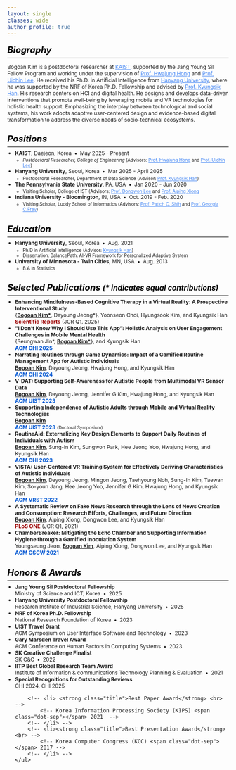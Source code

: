 ```yaml
---
layout: single
classes: wide
author_profile: true
---
```


<style>
  /* 전체 기본 텍스트 설정 */
  .page-content {
    font-size: 12px;
    line-height: 1.5;
  }

  /* Biography 위 여백 제거 */
  .page-content > .section:first-of-type {
    margin-top: 0 !important;
    padding-top: 0 !important;
  }

  /* 섹션 간 여백 최소화 */
  .section {
    scroll-margin-top: 10px;
    padding-top: 4px;
    padding-bottom: 4px;
    margin-top: 0.3em;      /* 섹션 간 간격 더 줄임 */
    margin-bottom: 0.3em;
}


  /* 섹션 제목 스타일 */
  .section-title {
    font-size: 1.25rem;
    font-weight: 700;  /* 적당한 bold 느낌 (기존보다 덜 두꺼움) */
    margin-bottom: 0.25em;
    margin-top: 0em;   /* 위쪽 여백 방지 */
    color: #000;       /* 확실히 검정색으로 강조 */
}


  /* 섹션 제목 아래 구분선: 연한 회색 + 얇음 */
  hr.sep {
    border: none;
    border-top: 1px solid #ccc;
    margin: 0.3em 0 0.4em 0;
  }

  /* 본문 글자 크기 */
  .section p,
  .section li,
  .section td,
  .section .inner-li,
  .section .paper_content {
    font-size: 0.85em;
  }

  /* 리스트 들여쓰기 */
  .my_list {
    list-style-type: disc;
    padding-left: 1.25em;
    margin-top: 0.25em;
  }

  .my_list .inner-ul {
    list-style-type: circle;
    padding-left: 1.5em;
    margin-top: 0.2em;
  }

  .inner-li {
    font-style: normal;
  }

  .dot-sep::before {
    content: " • ";
    padding: 0 0.25em;
  }

  /* 논문 정보 테이블 */
  table.my_list {
    width: 100%;
    font-size: 0.95em;
    border-collapse: collapse;
  }

  table.my_list tr {
    border: none !important;
  }

  table.my_list td {
    vertical-align: top;
    padding-bottom: 0.75em;
    border-bottom: none !important;
  }

  /* [C13] 같은 문헌 코드 스타일 */
  .paper_head {
    vertical-align: top;
    padding-right: 0.2em;
    font-weight: bold;
    white-space: nowrap;
    width: 3.5%;
    text-align: right;
  }

  .paper_content {
    padding-top: 0.6em;
    padding-bottom: 0.4em;
    border-bottom: none;
  }

  /* 좌측 이름 텍스트 크기 축소 + 검정 */
  .author__name {
    font-size: 1.0rem !important;
    font-weight: 700 !important;
    color: #000 !important;
  }

  /* 좌측 이미지: 라운드 사각형 */
  .author__avatar img {
    border-radius: 12px !important;
    object-fit: cover;
  }

  @media only screen and (max-width: 768px) {
  .author__avatar {
    margin-bottom: 0.15rem !important; /* 이미지 아래 간격 더 줄임 */
  }

  .author__content {
    margin-top: 0 !important; /* 이름과 직함 부분과 그 아래 텍스트 간격 제거 */
  }

  .author__name {
    font-size: 0.95rem !important; /* 이름 글씨 약간 작게 */
    margin-bottom: 0.1rem !important; /* 이름과 직책 사이 간격 축소 */
  }

  .author__bio {
    font-size: 0.85rem !important;  /* 직책 크기도 조금 줄임 */
    margin-bottom: 0.2rem !important; /* 직책과 내용 사이 간격도 축소 */
  }
}

@media only screen and (max-width: 768px) {
  #bio {
    margin-top: 0.5rem !important;  /* 여백 줄이기 */
    padding-top: 0.3rem !important;
  }

  .section {
    margin-top: 0.75rem !important;  /* 전체 섹션 간 여백도 축소 */
    margin-bottom: 0.75rem !important;
  }
}

  .venue.conf strong {
    color: #0056d2; /* 붉은색: 학회 */
}

  .venue.journal strong {
    color: #9b0000; /* 고동색: 저널 */
}

a {
  color: #4285f4;
}

</style>

<div id="bio" class="section">
	<h5 class="section-title">Biography</h5>
	<hr class="sep">
	<p> Bogoan Kim is a postdoctoral researcher at <a href="https://www.kaist.ac.kr/web/eng">KAIST</a>, supported by the Jang Young Sil Fellow Program and working under the supervision of <a href="https://dxd-lab.github.io/">Prof. Hwajung Hong</a> and <a href="https://scholar.google.co.kr/citations?user=Sc2pBzYAAAAJ&hl=en">Prof. Uichin Lee</a>. He received his Ph.D. in Artificial Intelligence from <a href="https://www.hanyang.ac.kr">Hanyang University</a>, where he was supported by the NRF of Korea Ph.D. Fellowship and advised by <a href="http://hcc.hanyang.ac.kr/">Prof. Kyungsik Han</a>. His research centers on HCI and digital health. He designs and develops data-driven interventions that promote well-being by leveraging mobile and VR technologies for holistic health support. Emphasizing the interplay between technological and social systems, his work adopts adaptive user-centered design and evidence-based digital transformation to address the diverse needs of socio-technical ecosystems.
	</p>
</div>


<div id="exp" class="section">
	<h5 class="section-title">Positions</h5>
	<hr class="sep">
	<ul class="my_list">
		<li><strong class="title">KAIST</strong>, Daejeon, Korea  <span class="dot-sep"></span> May 2025 - Present
			<ul class="inner-ul">
				<li class="inner-li"> <i>Postdoctoral Researcher, College of Engineering</i> 
					(Advisors: <a href="https://dxd-lab.github.io/">Prof. Hwajung Hong</a> and <a href="https://scholar.google.co.kr/citations?user=Sc2pBzYAAAAJ&hl=en">Prof. Uichin Lee</a>) </li>
			</ul>
		</li>
		<li><strong class="title">Hanyang University</strong>, Seoul, Korea  <span class="dot-sep"></span> Mar 2025 - April 2025 
			<ul class="inner-ul">
				<li class="inner-li"> Postdoctoral Researcher, Department of Data Science 
					(Advisor: <a href="http://hcc.hanyang.ac.kr/">Prof. Kyungsik Han</a>) </li>
			</ul>
		</li>
		<li><strong class="title">The Pennsylvania State University</strong>, PA, USA <span class="dot-sep"></span> Jan 2020 - Jun 2020
			<ul class="inner-ul">
				<li class="inner-li"> Visiting Scholar, College of IST 
					(Advisors: <a href="https://pike.psu.edu/dongwon/">Prof. Dongwon Lee</a> and <a href="https://faculty.ist.psu.edu/axx29/">Prof. Aiping Xiong</a></li>
			</ul>
		</li>
		<li><strong class="title">Indiana University - Bloomington</strong>, IN, USA <span class="dot-sep"></span> Oct. 2019 - Feb. 2020 
			<ul class="inner-ul">
				<li class="inner-li"> Visiting Scholar, Luddy School of Informatics
					(Advisors: <a href="https://patshih.luddy.indiana.edu/">Prof. Patich C. Shih</a> and <a href="https://publichealth.indiana.edu/research/faculty-directory/profile.html?user=gfrey">Prof. Georgia C.Frey</a>) </li>
			</ul>
		</li>
	</ul>
</div>

<div id="edu" class="section">
	<h5 class="section-title">Education</h5>
	<hr class="sep">
	<ul class="my_list">
		<li><strong class="title">Hanyang University</strong>, Seoul, Korea <span class="dot-sep"></span> Aug. 2021
			<ul class="inner-ul">
				<li class="inner-li"> Ph.D in Artificial Intelligence
					(Advisor: <a href="http://hcc.hanyang.ac.kr/">Kyungsik Han</a>)  </li>
				<li class="inner-li"> Dissertation: BalancePath: AI-VR Framework for Personalized Adaptive System </li>
			</ul>
		</li>
		<li><strong class="title"> University of Minnesota - Twin Cities</strong>, MN, USA <span class="dot-sep"></span> Aug. 2013 <br>
			<ul class="inner-ul">
				<li class="inner-li"> B.A in Statistics </li>
			</ul>
		</li>
	</ul>
</div>


<div id="pub" class="section">
	<h5 class="section-title">Selected Publications <small>(* indicates equal contributions)</small></h5>
	<hr class="sep">
	<ul class="my_list">
    <li>
      <strong class="title">Enhancing Mindfulness-Based Cognitive Therapy in a Virtual Reality: A Prospective Interventional Study</strong><br>
      {<strong><u>Bogoan Kim*</u></strong>, Dayoung Jeong*}, Yoonseon Choi, Hyungsook Kim, and Kyungsik Han<br>
      <span class="venue journal"><strong>Scientific Reports</strong> (JCR Q1, 2025)</span>
    </li>
    <li>
      <strong class="title">"I Don’t Know Why I Should Use This App”: Holistic Analysis on User Engagement Challenges in Mobile Mental Health</strong><br>
      {Seungwan Jin*, <strong><u>Bogoan Kim*</u></strong>}, and Kyungsik Han<br>
      <span class="venue conf"><strong>ACM CHI 2025</strong></span>
    </li>
    <li>
      <strong class="title">Narrating Routines through Game Dynamics: Impact of a Gamified Routine Management App for Autistic Individuals</strong><br>
      <strong><u>Bogoan Kim</u></strong>, Dayoung Jeong, Hwajung Hong, and Kyungsik Han<br>
      <span class="venue conf"><strong>ACM CHI 2024</strong></span>
    </li>
    <li>
      <strong class="title">V-DAT: Supporting Self-Awareness for Autistic People from Multimodal VR Sensor Data</strong><br>
      <strong><u>Bogoan Kim</u></strong>, Dayoung Jeong, Jennifer G Kim, Hwajung Hong, and Kyungsik Han<br>
      <span class="venue conf"><strong>ACM UIST 2023</strong></span>
    </li>
    <li>
      <strong class="title">Supporting Independence of Autistic Adults through Mobile and Virtual Reality Technologies</strong><br>
      <strong><u>Bogoan Kim</u></strong><br>
      <span class="venue conf"><strong>ACM UIST 2023</strong> <small>(Doctoral Symposium)</small></span>
    </li>
    <li>
      <strong class="title">RoutineAid: Externalizing Key Design Elements to Support Daily Routines of Individuals with Autism</strong><br>
      <strong><u>Bogoan Kim</u></strong>, Sung-In Kim, Sungwon Park, Hee Jeong Yoo, Hwajung Hong, and Kyungsik Han<br>
      <span class="venue conf"><strong>ACM CHI 2023</strong></span>
    </li>
    <li>
      <strong class="title">VISTA: User-Centered VR Training System for Effectively Deriving Characteristics of Autistic Individuals</strong><br>
      <strong><u>Bogoan Kim</u></strong>, Dayoung Jeong, Mingon Jeong, Taehyoung Noh, Sung-In Kim, Taewan Kim, So-youn Jang, Hee Jeong Yoo, Jennifer G Kim, Hwajung Hong, and Kyungsik Han<br>
      <span class="venue conf"><strong>ACM VRST 2022</strong></span>
    </li>
    <li>
      <strong class="title">A Systematic Review on Fake News Research through the Lens of News Creation and Consumption: Research Efforts, Challenges, and Future Direction</strong><br>
      <strong><u>Bogoan Kim</u></strong>, Aiping Xiong, Dongwon Lee, and Kyungsik Han<br>
      <span class="venue journal"><strong>PLoS ONE</strong> (JCR Q1, 2021)</span>
    </li>
    <li>
      <strong class="title">ChamberBreaker: Mitigating the Echo Chamber and Supporting Information Hygiene through a Gamified Inoculation System</strong><br>
      Youngseung Jeon, <strong><u>Bogoan Kim</u></strong>, Aiping Xiong, Dongwon Lee, and Kyungsik Han<br>
      <span class="venue conf"><strong>ACM CSCW 2021</strong></span>
    </li>
  </ul>
</div>
<!--
<table class="my_list">
		<tr>
			<td class="paper_head"> <strong>[P13]</strong></td>
			<td class="paper_content">
			<strong class='title'>"I Don’t Know Why I Should Use This App”: Holistic Analysis on User Engagement Challenges in Mobile Mental Health</strong>
			<br> 
			{Seungwan Jin*, <strong><u>Bogoan Kim*</u></strong>}, and Kyungsik Han <br> 
			<span class="venue conf"><strong>ACM CHI 2025</strong></span>
			</td>
		</tr>
		<tr>
			<td class="paper_head"> <strong>[P12]</strong></td>
			<td class="paper_content">
			<strong class='title'>Narrating Routines through Game Dynamics: Impact of a Gamified Routine Management App for Autistic Individuals</strong> <br> 
			<strong><u>Bogoan Kim</u></strong>, Dayoung Jeong, Hwajung Hong and Kyungsik Han <br> 
			<span class="venue conf"><strong>ACM CHI 2024</strong></span>
			</td>
		</tr>
		<tr>
			<td class="paper_head"> <strong>[P11]</strong></td>
			<td class="paper_content">
			<strong class='title'>Promoting Self-Efficacy of Individuals With Autism in Practicing Social Skills in the Workplace Using Virtual Reality and Physiological Sensors: Mixed Methods Study</strong> <br> 
			Sung-In Kim, So-youn Jang, Taewan Kim, <strong><u>Bogoan Kim</u></strong>, Dayoung Jeong, Taehyung Noh, Mingon Jeong, Kaely Hall, Meelim Kim, Hee Jeong Yoo, Kyungsik Han, Hwajung Hong and Jennifer G Kim <br> 
			<span class="venue journal"> <strong>JMIR Formative Research</strong> (SCIE, 2024)</span> 
			</td>
		</tr>
		<tr class="paper" style="border-bottom: 0px;">
			<td class="paper_head"> <strong>[P10]</strong></td>
			<td class="paper_content">
				<strong class='title'>V-DAT: Supporting Self-Awareness for Autistic People from Multimodal VR Sensor Data</strong> <br> 
				<strong><u>Bogoan Kim</u></strong>, Dayoung Jeong, Jennifer G Kim, Hwajung Hong, and Kyungsik Han <br> 
				<span class="venue conf"><strong>ACM UIST 2023</strong></span>
			</td>
		</tr>
		<tr>
			<td class="paper_head"> <strong>[P9]</strong></td>
			<td class="paper_content">
			<strong class='title'>RoutineAid: Externalizing Key Design Elements to Support Daily Routines of Individuals with Autis</strong> <br> 
			<strong><u>Bogoan Kim</u></strong>, Sung-In Kim, Sungwon Park, Hee Jeong Yoo, Hwajung Hong, and Kyungsik Han <br> 
			<span class="venue conf"><strong>ACM CHI 2023</strong></span>
			</td>
		</tr>
		<tr>
			<td class="paper_head"> <strong>[P8]</strong></td>
			<td class="paper_content">
			<strong class='title'>VISTA: User-Centered VR Training System for Effectively Deriving Characteristics of Autistic Individuals</strong> <br>  
			<strong><u>Bogoan Kim</u></strong>, Dayoung Jeong, Mingon Jeong, Taehyoung Noh, Sung-In Kim, Taewan Kim, So-youn Jang, Hee Jeong Yoo, Jennifer G Kim, Hwajung Hong, and Kyungsik Han <br>
			<span class="venue conf"><strong>ACM VRST 2022</strong></span>
			</td>
		</tr>
		<tr>
			<td class="paper_head"> <strong>[P7]</strong></td>
			<td class="paper_content">
			<strong class='title'>A Systematic Review on Fake News Research through the Lens of News Creation and Consumption: Research Efforts, Challenges, and Future Direction</strong> <br> 
			<strong><u>Bogoan Kim</u></strong>, Aiping Xiong, Dongwon Lee, and Kyungsik Han <br> 
			<span class="venue journal"> <strong>PLoS ONE</strong> (SCIE, 2021)</span>
			</td>
		</tr>
		<tr>
			<td class="paper_head"> <strong>[P6]</strong></td>
			<td class="paper_content">
			<strong class='title'>ChamberBreaker: Mitigating the Echo Chamber Effect and Supporting Information Hygiene through a Gamified Inoculation 				System</strong> <br> 
			Youngseung Jeon, <strong><u>Bogoan Kim</u></strong>, Aiping Xiong, Dongwon Lee, and Kyungsik Han <br> 
			<span class="venue conf"><strong>ACM CSCW 2021</strong></span>
			</td>
		</tr>
		<tr>
			<td class="paper_head"> <strong>[P5]</strong></td>
			<td class="paper_content">
			<strong class='title'>Usability Assessment of a Mobile Health Intervention for Increasing Physical Activity in Autistic Adults</strong> <br> 
			Daehyoung Lee, Georgia C Frey, Aehong Min, <strong><u>Bogoan Kim</u></strong>, Donneta J Cothran, Scott Bellini, Kyungsik Han, and Patrich C 				Shih<br> 
			<span class="venue journal"> <strong>Health Informatics Journal</strong> (SCIE, 2020)</span>
			</td>
		</tr>
		<tr>
			<td class="paper_head"> <strong>[P4]</strong></td>
			<td class="paper_content">
			<strong class='title'>PuzzleWalk: A Theory-Driven Iterative Design Inquiry of a Mobile Game for Promoting Physical Activity in Autistic 				Adults</strong> <br> 
			<strong><u>Bogoan Kim</u></strong>, Daehyoung Lee, Aehong Min, Seungwon Paik, Georgia C Frey, Scott Bellini, Kyungsik Han and Patrick C Shih <br> 
			<span class="venue journal"> <strong>PLoS ONE</strong> (SCIE, 2020)</span>
			</td>
		</tr>
		<tr>
			<td class="paper_head"> <strong>[P3]</strong></td>
			<td class="paper_content">
			<strong class='title'>No More One Liners: Bringing Context into Emoji Recommendation </strong> <br> 
			Joongyum Kim, Taesik Gong, <strong><u>Bogoan Kim</u></strong>, Jaeyeon Park, Woojeong Kim, Evey Huang, Kyungsik Han, Juho Kim, Jeonggil Ko, 
			and Sung-Ju Lee <br> 
			<span class="venue journal"> <strong>ACM Transactions on Social Computing</strong> (2020)</span>
			</td>
		</tr>
		<tr>
			<td class="paper_head"> <strong>[P2]</strong></td>
			<td class="paper_content">
			<strong class='title'>TM: The Effectiveness of Self-Regulation on Time Management through a Smartphone Application</strong> <br> 
			<strong><u>Bogoan Kim</u></strong>, Seok-Won Lee, Hwajung Hong, and Kyungsik Han <br> 
			<span class="venue journal"> <strong>IEEE Access</strong> (SCIE, 2019)</span>
			</td>
		</tr>
		<tr>
			<td class="paper_head"> <strong>[P1]</strong></td>
			<td class="paper_content">
			<strong class='title'>Photos Don’t Have Me, But How Do You Know Me?: Analyzing and Predicting Users on Instagra</strong> <br> 
			Kyungsik Han, Youngseung Jeon, <strong><u>Bogoan Kim</u></strong>, Junho Song, and Sang-Wook Kim <br> 
			<span class="venue conf"><strong>ACM UMAP 2018</strong></span>
			</td>
		</tr>
    </table>
-->
<div id="honors" class="section">
    <h5 class="section-title">Honors & Awards</h5>
    <hr class="sep">
	<ul class="my_list">
		<li> <strong class="title">Jang Young Sil Postdoctoral Fellowship</strong> <br>
			Ministry of Science and ICT, Korea<span class="dot-sep"></span> 2025
		</li>
		<li> <strong class="title">Hanyang University Postdoctoral Fellowship</strong> <br>
			Research Institute of Industrial Science, Hanyang University<span class="dot-sep"></span> 2025
		</li>
		<li> <strong class="title">NRF of Korea Ph.D. Fellowship</strong> <br>
			National Research Foundation of Korea<span class="dot-sep"></span> 2023
		</li>
		<li> <strong class="title">UIST Travel Grant</strong> <br>
			ACM Symposium on User Interface Software and Technology <span class="dot-sep"></span> 2023
		</li>
		<li> <strong class="title">Gary Marsden Travel Award</strong> <br>
			ACM Conference on Human Factors in Computing Systems <span class="dot-sep"></span> 2023
		</li>
		<li><strong class="title">SK Creative Challenge Finalist</strong> <br>
			SK C&C <span class="dot-sep"></span> 2022
		</li>
		<li><strong class="title">IITP Best Global Research Team Award</strong> <br>
			Institute of Information & communications Technology Planning & Evaluation <span class="dot-sep"></span> 2021
		</li>
		<li><strong class="title">Special Recognitions for Outstanding Reviews</strong> <br>
			CHI 2024, CHI 2025
		</li>
		
		<!-- <li> <strong class="title">Best Paper Award</strong> <br> -->
			<!-- Korea Information Processing Society (KIPS) <span class="dot-sep"></span> 2021  -->
		<!-- </li> -->
		<!-- <li><strong class="title">Best Presentation Award</strong> <br> -->
			<!-- Korea Computer Congress (KCC) <span class="dot-sep"></span> 2017 -->
		<!-- </li> -->
	</ul>
</div>
<!--
<div id="services" class="section">
    <h5 class="section-title">Professional Services</h5>
    <hr class="sep">
	<ul class="my_list">
		<li> <strong class="title">Track Co-Chair</strong> <br>
			ACM Symposium on Applied Computing (<strong>ACM SAC</strong>)<span class="dot-sep"></span> 2023 - 2025
		</li>
		<li> <strong class="title">Conference Reviewer</strong> <br>
			The ACM Web Conference (<strong>WWW</strong>) <span class="dot-sep"></span> 2023 - 2025 <br>
			The ACM SIGKDD Conference on Knowledge Discovery and Data Mining (<strong>ACM KDD</strong>) <span class="dot-sep"></span> 2021, 2022, 2024, 2025 <br>
			The IEEE International Conference on Data Mining (<strong>IEEE ICDM</strong>) <span class="dot-sep"></span> 2022, 2023 <br>
			The IEEE International Conference on Big Data (<strong>IEEE BigData</strong>), GTA3 Workshop <span class="dot-sep"></span> 2023 <br>
			The AAAI International Conference on Artificial Intelligence (<strong>AAAI</strong>) <span class="dot-sep"></span> 2021 <br>
			The ACM Symposium on Applied Computing (<strong>ACM SAC</strong>) <span class="dot-sep"></span> 2022, 2023 <br>
		</li>
		<li> <strong class="title">Journal Reviewer</strong> <br>
			The ACM Computing Surverys (<strong>ACM CSUR</strong>) <span class="dot-sep"></span> 2024 <br>
			The IEEE Transactions on Neural Networks and Learning Systems (<strong>IEEE TNNLS</strong>) <span class="dot-sep"></span> 2023 <br>
			Journal of Supercomputing <span class="dot-sep"></span> 2023 <br>
		</li>
	</ul>
</div>
-->
